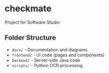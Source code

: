# checkmate
Project for Software Studio


## Folder Structure
- `docs/` - Documentation and diagrams
- `frontend/` - UI code (pages and components)
- `backend/` - Server-side Java code
- `scripts/` - Python OCR processing